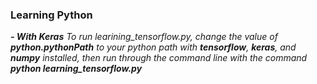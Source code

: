### Learning Python
***- With Keras***
*To run learining_tensorflow.py, change the value of **python.pythonPath** to your python path with **tensorflow**, **keras**, and **numpy** installed, then run through the command line with the command **python learning_tensorflow.py***